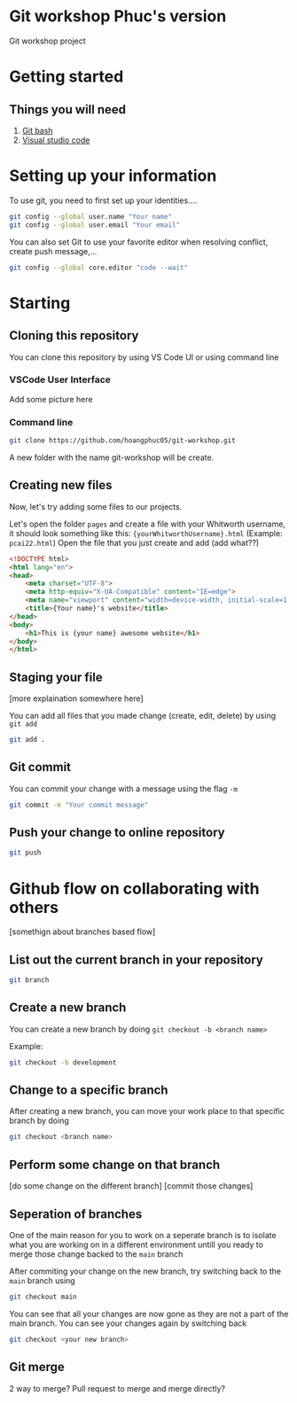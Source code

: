 # Git workshop Phuc's version

Git workshop project

# Getting started
## Things you will need
1. [Git bash](https://git-scm.com/downloads)
2. [Visual studio code](https://code.visualstudio.com/)

# Setting up your information
To use git, you need to first set up your identities....
```bash
git config --global user.name "Your name"
git config --global user.email "Your email"
```
You can also set Git to use your favorite editor when resolving conflict, create push message,...
```bash
git config --global core.editor "code --wait"
```

# Starting

## Cloning this repository
You can clone this repository by using VS Code UI or using command line
### VSCode User Interface
Add some picture here
### Command line
```bash
git clone https://github.com/hoangphuc05/git-workshop.git
```
A new folder with the name git-workshop will be create.

## Creating new files
Now, let's try adding some files to our projects.

Let's open the folder `pages` and create a file with your Whitworth username, it should look something like this: `{yourWhitworthUsername}.html` (Example: `pcai22.html`)
Open the file that you just create and add (add what??)

```html
<!DOCTYPE html>
<html lang="en">
<head>
    <meta charset="UTF-8">
    <meta http-equiv="X-UA-Compatible" content="IE=edge">
    <meta name="viewport" content="width=device-width, initial-scale=1.0">
    <title>{Your name}'s website</title>
</head>
<body>
    <h1>This is {your name} awesome website</h1>
</body>
</html>
```

## Staging your file
[more explaination somewhere here]

You can add all files that you made change (create, edit, delete) by using `git add`
```sh
git add .
```

## Git commit
You can commit your change with a message using the flag `-m`
```sh
git commit -m "Your commit message"
```

## Push your change to online repository

```sh
git push
```

# Github flow on collaborating with others
[somethign about branches based flow]

## List out the current branch in your repository
```bash
git branch
```
## Create a new branch
You can create a new branch by doing `git checkout -b <branch name>`

Example:
```bash
git checkout -b development
```

## Change to a specific branch
After creating a new branch, you can move your work place to that specific branch by doing
```sh
git checkout <branch name>
```

## Perform some change on that branch
[do some change on the different branch]
[commit those changes]

## Seperation of branches
One of the main reason for you to work on a seperate branch is to isolate what you are working on in a different environment untill you ready to merge those change backed to the `main` branch

After commiting your change on the new branch, try switching back to the `main` branch using
```bash
git checkout main
```
You can see that all your changes are now gone as they are not a part of the main branch. You can see your changes again by switching back
```bash
git checkout <your new branch>
```

## Git merge
2 way to merge? Pull request to merge and merge directly?